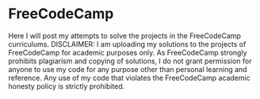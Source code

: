 # FreeCodeCamp
Here I will post my attempts to solve the projects in the FreeCodeCamp curriculums.
DISCLAIMER: I am uploading my solutions to the projects of FreeCodeCamp for academic purposes only. 
As FreeCodeCamp strongly prohibits plagiarism and copying of solutions, I do not grant permission for anyone to use my code for any purpose other than personal learning and reference. 
Any use of my code that violates the FreeCodeCamp academic honesty policy is strictly prohibited.
